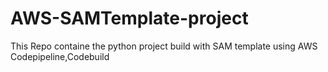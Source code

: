 # AWS-SAMTemplate-project
This Repo containe the python project build with SAM template using AWS Codepipeline,Codebuild
